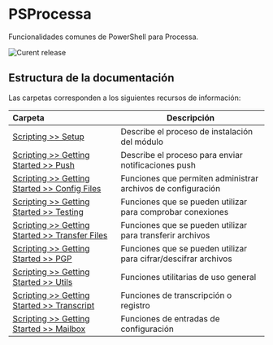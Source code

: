 # PSProcessa

Funcionalidades comunes de PowerShell para Processa.

![Curent release](https://img.shields.io/badge/version-1.8.6464.61834-f39f37.svg)


## Estructura de la documentación

Las carpetas corresponden a los siguientes recursos de información:

| Carpeta  | Descripción  |
|:---|---|
| [Scripting >> Setup](scripting/setup)  | Describe el proceso de instalación del módulo |
| [Scripting >> Getting Started >> Push](scripting/getting-started/push)  | Describe el proceso para enviar notificaciones push |
| [Scripting >> Getting Started >> Config Files](scripting/getting-started/configfiles)  | Funciones que permiten administrar archivos de configuración |
| [Scripting >> Getting Started >> Testing](scripting/getting-started/testing)  | Funciones que se pueden utilizar para comprobar conexiones |
| [Scripting >> Getting Started >> Transfer Files](scripting/getting-started/transferfiles)  | Funciones que se pueden utilizar para transferir archivos |
| [Scripting >> Getting Started >> PGP](scripting/getting-started/pgp)  | Funciones que se pueden utilizar para cifrar/descifrar archivos |
| [Scripting >> Getting Started >> Utils](scripting/getting-started/utils)  | Funciones utilitarias de uso general |
| [Scripting >> Getting Started >> Transcript](scripting/getting-started/transcript)  | Funciones de transcripción o registro |
| [Scripting >> Getting Started >> Mailbox](scripting/getting-started/mailbox)  | Funciones de entradas de configuración |

